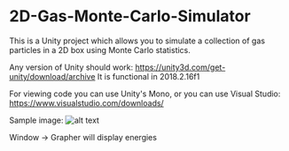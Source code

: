 # 2D-Gas-Monte-Carlo-Simulator
This is a Unity project which allows you to simulate a collection of gas particles in a 2D box using Monte Carlo statistics.

Any version of Unity should work: https://unity3d.com/get-unity/download/archive
It is functional in 2018.2.16f1

For viewing code you can use Unity's Mono, or you can use Visual Studio: https://www.visualstudio.com/downloads/

Sample image:
![alt text](https://i.imgur.com/wdmqiKC.png)

Window -> Grapher will display energies
